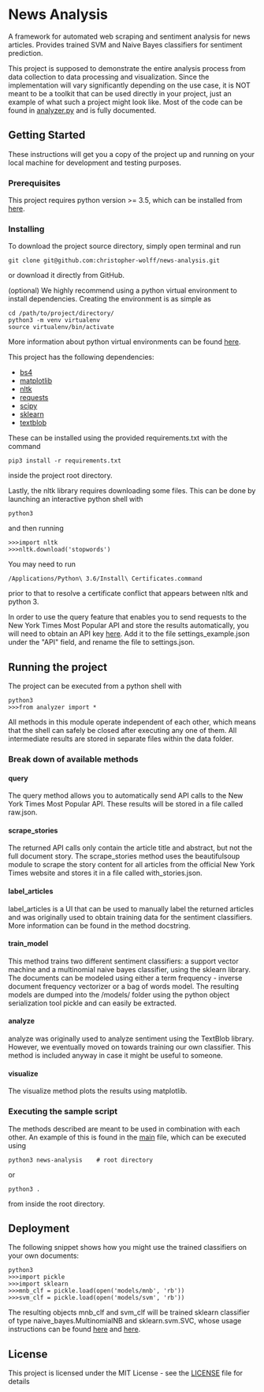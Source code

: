 # News Analysis

A framework for automated web scraping and sentiment analysis for news articles. Provides trained SVM and Naive Bayes classifiers for sentiment prediction.

This project is supposed to demonstrate the entire analysis process from data collection to data processing and visualization. Since the implementation will vary significantly depending on the use case, it is NOT meant to be a toolkit that can be used directly in your project, just an example of what such a project might look like. Most of the code can be found in [analyzer.py](analyzer.py) and is fully documented.

## Getting Started

These instructions will get you a copy of the project up and running on your local machine for development and testing purposes.

### Prerequisites

This project requires python version >= 3.5, which can be installed from [here](https://www.python.org/downloads/).

### Installing

To download the project source directory, simply open terminal and run
```
git clone git@github.com:christopher-wolff/news-analysis.git
```
or download it directly from GitHub.

(optional) We highly recommend using a python virtual environment to install dependencies. Creating the environment is as simple as
```
cd /path/to/project/directory/
python3 -m venv virtualenv
source virtualenv/bin/activate
```
More information about python virtual environments can be found [here](https://virtualenv.pypa.io/en/stable/userguide/).

This project has the following dependencies:
* [bs4](https://www.crummy.com/software/BeautifulSoup/)
* [matplotlib](https://matplotlib.org/)
* [nltk](http://www.nltk.org/)
* [requests](http://docs.python-requests.org/en/master/)
* [scipy](https://www.scipy.org/)
* [sklearn](http://scikit-learn.org/)
* [textblob](https://pypi.python.org/pypi/textblob)

These can be installed using the provided requirements.txt with the command
```
pip3 install -r requirements.txt
```
inside the project root directory.

Lastly, the nltk library requires downloading some files. This can be done by launching an interactive python shell with
```
python3
```
and then running
```
>>>import nltk
>>>nltk.download('stopwords')
```
You may need to run
```
/Applications/Python\ 3.6/Install\ Certificates.command
```
prior to that to resolve a certificate conflict that appears between nltk and python 3.

In order to use the query feature that enables you to send requests to the New York Times Most Popular API and store the results automatically, you will need to obtain an API key [here](https://developer.nytimes.com/signup). Add it to the file settings_example.json under the "API" field, and rename the file to settings.json.

## Running the project

The project can be executed from a python shell with
```
python3
>>>from analyzer import *
```

All methods in this module operate independent of each other, which means that the shell can safely be closed after executing any one of them. All intermediate results are stored in separate files within the data folder.

### Break down of available methods
#### query
The query method allows you to automatically send API calls to the New York Times Most Popular API. These results will be stored in a file called raw.json.

#### scrape_stories
The returned API calls only contain the article title and abstract, but not the full document story. The scrape_stories method uses the beautifulsoup module to scrape the story content for all articles from the official New York Times website and stores it in a file called with_stories.json.

#### label_articles
label_articles is a UI that can be used to manually label the returned articles and was originally used to obtain training data for the sentiment classifiers. More information can be found in the method docstring.

#### train_model
This method trains two different sentiment classifiers: a support vector machine and a multinomial naive bayes classifier, using the sklearn library. The documents can be modeled using either a term frequency - inverse document frequency vectorizer or a bag of words model. The resulting models are dumped into the /models/ folder using the python object serialization tool pickle and can easily be extracted.

#### analyze
analyze was originally used to analyze sentiment using the TextBlob library. However, we eventually moved on towards training our own classifier. This method is included anyway in case it might be useful to someone.

#### visualize
The visualize method plots the results using matplotlib.

### Executing the sample script
The methods described are meant to be used in combination with each other. An example of this is found in the [main](__main__.py) file, which can be executed using
```
python3 news-analysis    # root directory
```
or
```
python3 .
```
from inside the root directory.

## Deployment

The following snippet shows how you might use the trained classifiers on your own documents:
```
python3
>>>import pickle
>>>import sklearn
>>>mnb_clf = pickle.load(open('models/mnb', 'rb'))
>>>svm_clf = pickle.load(open('models/svm', 'rb'))
```
The resulting objects mnb_clf and svm_clf will be trained sklearn classifier of type naive_bayes.MultinomialNB and sklearn.svm.SVC, whose usage instructions can be found [here](http://scikit-learn.org/stable/modules/generated/sklearn.svm.SVC.html) and [here](http://scikit-learn.org/stable/modules/generated/sklearn.naive_bayes.MultinomialNB.html).

## License

This project is licensed under the MIT License - see the [LICENSE](LICENSE) file for details
